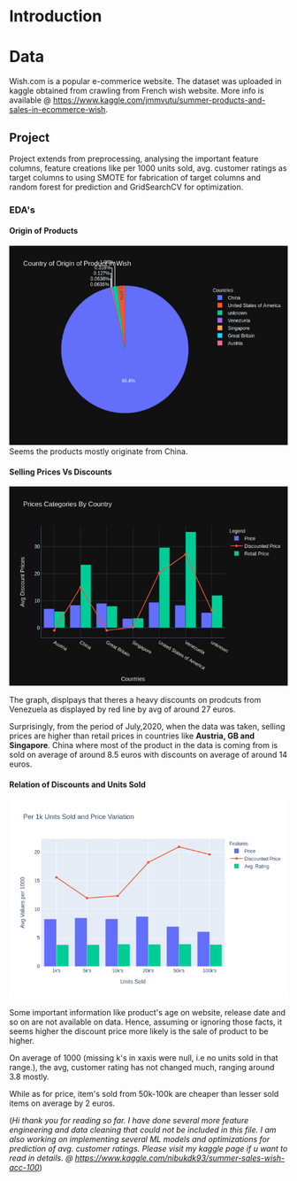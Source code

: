 # Introduction 

# Data 

Wish.com is a popular e-commerice website. The dataset was uploaded in kaggle obtained from crawling from French wish website. More info is available @ https://www.kaggle.com/jmmvutu/summer-products-and-sales-in-ecommerce-wish.

## Project 

Project extends from preprocessing,  analysing the important feature columns, feature creations like per 1000 units sold, avg. customer ratings as target columns to using SMOTE for fabrication of target columns and random forest for prediction and GridSearchCV for optimization.

### EDA's

#### Origin of Products

![img](https://github.com/nibukdk/wish-ecommerce-analysis-prediction/blob/master/Imgs/country_origin_4_products.png)
Seems the products mostly originate from China.


#### Selling Prices Vs Discounts


![img](https://github.com/nibukdk/wish-ecommerce-analysis-prediction/blob/master/Imgs/prices_discounts_by_country.png)        

The graph, displpays that theres a heavy discounts on prodcuts from Venezuela as displayed by red line by avg of around 27 euros. 

Surprisingly, from the period of July,2020, when the data was taken, selling prices are higher than retail prices in countries like **Austria, GB and Singapore**. China where most of the product in the data is coming from is sold on average of around 8.5 euros with discounts on average of around 14 euros.

#### Relation of Discounts and Units Sold

![img](https://github.com/nibukdk/wish-ecommerce-analysis-prediction/blob/master/Imgs/Product_Sales_Per_1k.png)

Some important information like product's age on website, release date and so on are not available on data. Hence, assuming or ignoring those facts, it seems higher the discount price more likely is the sale of product to be higher. 

On average of 1000 (missing k's in xaxis were null, i.e no units sold in that range.), the avg, customer rating has not changed much, ranging around 3.8 mostly.

While as for price, item's sold from 50k-100k are cheaper  than lesser sold items on average by 2 euros.

(*Hi thank you for reading so far.  I have done several more feature engineering and data cleaning that could not be included in this file. I am also working on implementing several ML models and optimizations for prediction of avg. customer ratings. Please visit my kaggle page if u want to read in details. @ https://www.kaggle.com/nibukdk93/summer-sales-wish-acc-100*)


